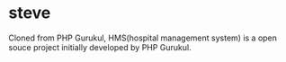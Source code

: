 # steve
Cloned from PHP Gurukul, HMS(hospital management system) is a open souce project initially developed by PHP Gurukul.
